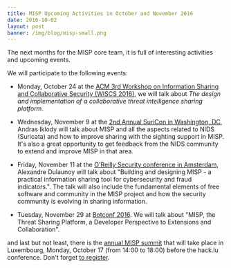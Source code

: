 ```yaml
---
title: MISP Upcoming Activities in October and November 2016
date: 2016-10-02
layout: post
banner: /img/blog/misp-small.png
---
```


The next months for the MISP core team, it is full of interesting activities and upcoming events.

We will participate to the following events:

- Monday, October 24  at the [ACM 3rd Workshop on Information Sharing and Collaborative Security (WISCS 2016)](https://sites.google.com/site/wiscs2016/workshop-program), we will talk about *The design and implementation of a collaborative threat intelligence sharing platform*.

- Wednesday, November 9 at the [2nd Annual SuriCon in Washington, DC](http://suricon.net/washington-agenda/), Andras Iklody will talk about MISP and all the aspects related to NIDS (Suricata) and how to improve sharing with the sighting support in MISP. It's also a great opportunity to get feedback from the NIDS community to extend and improve MISP in that area.

- Friday, November 11 at the [O'Reilly Security conference in Amsterdam](http://conferences.oreilly.com/security/network-data-security-eu/public/schedule/detail/52807), Alexandre Dulaunoy will talk about "Building and designing MISP - a practical information sharing tool for cybersecurity and fraud indicators.". The talk will also include the fundamental elements of free software and community in the MISP project and how the security community is evolving in sharing information.

- Tuesday, November 29 at [Botconf 2016](https://www.botconf.eu/botconf-2016/programme/). We will talk about "MISP, the Threat Sharing Platform, a Developer Perspective to Extensions and Collaboration".

and last but not least, there is the [annual MISP summit](https://2016.hack.lu/misp-summit/) that will take place in Luxembourg, Monday, October 17 (from 14:00 to 18:00) before the hack.lu conference. Don't forget [to register](https://www.eventbrite.com/e/misp-summit-ii-tickets-25259946179).



